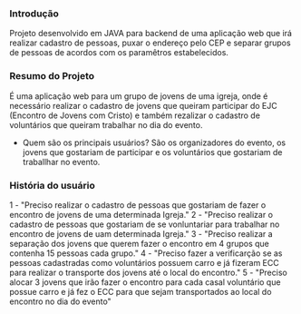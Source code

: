 ### Introdução

Projeto desenvolvido em JAVA para backend de uma aplicação web que irá realizar cadastro de pessoas, puxar o endereço pelo CEP e separar grupos de pessoas de acordos com os paramêtros estabelecidos.


### Resumo do Projeto
É uma aplicação web para um grupo de jovens de uma igreja, onde é necessário realizar o cadastro de jovens que queiram participar do EJC (Encontro de Jovens com Cristo) e também rezalizar o cadastro de voluntários que queiram trabalhar no dia do evento.

- Quem são os principais usuários?
São os organizadores do evento, os jovens que gostariam de participar e os voluntários que gostariam de traballhar no evento.


### História do usuário

1 - "Preciso realizar o cadastro de pessoas que gostariam de fazer o encontro de jovens de uma determinada Igreja."
2 - "Preciso realizar o cadastro de pessoas que gostariam de se vonluntariar para trabalhar no encontro de jovens de uam determinada Igreja."
3 - "Preciso realizar a separação dos jovens que querem fazer o encontro em 4 grupos que contenha 15 pessoas cada grupo."
4 - "Preciso fazer a verificarção se as pessoas cadastradas como voluntários possuem carro e já fizeram ECC para realizar o transporte dos jovens até o local do encontro."
5 - "Preciso alocar 3 jovens que irão fazer o encontro para cada casal voluntário que possue carro e já fez o ECC para que sejam transportados ao local do encontro no dia do evento"


